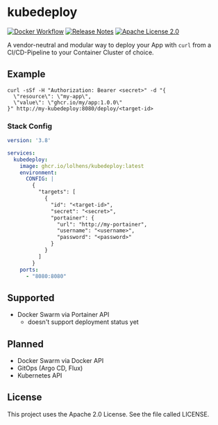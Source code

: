 # kubedeploy

[![Docker Workflow](https://github.com/LolHens/kubedeploy/workflows/build/badge.svg)](https://github.com/LolHens/kubedeploy/actions?query=workflow%3Abuild%20release)
[![Release Notes](https://img.shields.io/github/release/LolHens/kubedeploy.svg?maxAge=3600)](https://github.com/LolHens/kubedeploy/releases/latest)
[![Apache License 2.0](https://img.shields.io/github/license/LolHens/kubedeploy.svg?maxAge=3600)](https://www.apache.org/licenses/LICENSE-2.0)

A vendor-neutral and modular way to deploy your App with `curl` from a CI/CD-Pipeline to your Container Cluster of
choice.

## Example

```shell
curl -sSf -H "Authorization: Bearer <secret>" -d "{
  \"resource\": \"my-app\",
  \"value\": \"ghcr.io/my/app:1.0.0\"
}" http://my-kubedeploy:8080/deploy/<target-id>
```

### Stack Config

```yaml
version: '3.8'

services:
  kubedeploy:
    image: ghcr.io/lolhens/kubedeploy:latest
    environment:
      CONFIG: |
        {
          "targets": [
            {
              "id": "<target-id>",
              "secret": "<secret>",
              "portainer": {
                "url": "http://my-portainer",
                "username": "<username>",
                "password": "<password>"
              }
            }
          ]
        }
    ports:
      - "8080:8080"
```

## Supported

- Docker Swarm via Portainer API
  - doesn't support deployment status yet

## Planned

- Docker Swarm via Docker API
- GitOps (Argo CD, Flux)
- Kubernetes API

## License
This project uses the Apache 2.0 License. See the file called LICENSE.
